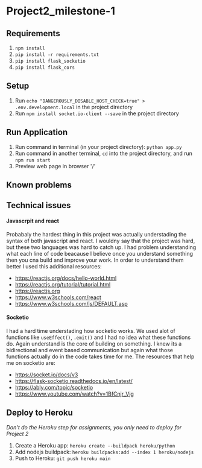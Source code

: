 # Project2_milestone-1

## Requirements
1. `npm install`
2. `pip install -r requirements.txt`
3. `pip install flask_socketio`
4. `pip install flask_cors`

## Setup
1. Run `echo "DANGEROUSLY_DISABLE_HOST_CHECK=true" > .env.development.local` in the project directory
2. Run `npm install socket.io-client --save` in the project directory

## Run Application
1. Run command in terminal (in your project directory): `python app.py`
2. Run command in another terminal, `cd` into the project directory, and run `npm run start`
3. Preview web page in browser '/'

## Known problems



## Technical issues
#### Javascrpit and react
Probabaly the hardest thing in this project was actually understading the syntax of both javascript and react.
I wouldny say that the project was hard, but these two languages was hard to catch up. I had problem understanding 
what each line of code beacause I believe once you understand something then you cna build and improve your work.
In order to understand them better I used this additional resources:
* https://reactjs.org/docs/hello-world.html
* https://reactjs.org/tutorial/tutorial.html
* https://reactjs.org
* https://www.w3schools.com/react
* https://www.w3schools.com/js/DEFAULT.asp

#### Socketio
I had a hard time understading how socketio works. We used alot of functions like `useEffect()`, `.emit()` and I had no idea what these functions do.
Again understand is the core of building on something. I knew its a bidirectional and event based communication but again what those functions actually do 
in the code takes time for me. The resources that help me on socketio are:
* https://socket.io/docs/v3
* https://flask-socketio.readthedocs.io/en/latest/
* https://ably.com/topic/socketio
* https://www.youtube.com/watch?v=1BfCnjr_Vjg

## Deploy to Heroku
*Don't do the Heroku step for assignments, you only need to deploy for Project 2*
1. Create a Heroku app: `heroku create --buildpack heroku/python`
2. Add nodejs buildpack: `heroku buildpacks:add --index 1 heroku/nodejs`
3. Push to Heroku: `git push heroku main`
